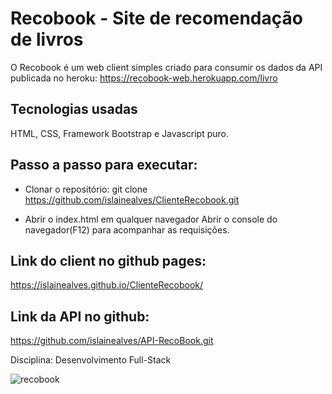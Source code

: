 # Recobook - Site de recomendação de livros

O Recobook é um web client simples criado para consumir os dados da API publicada no heroku:
https://recobook-web.herokuapp.com/livro

## Tecnologias usadas
HTML, CSS, Framework Bootstrap e Javascript puro.

## Passo a passo para executar:
- Clonar o repositório:
git clone https://github.com/islainealves/ClienteRecobook.git

- Abrir o index.html em qualquer navegador
Abrir o console do navegador(F12) para acompanhar as requisições.

## Link do client no github pages:
https://islainealves.github.io/ClienteRecobook/

## Link da API no github:
https://github.com/islainealves/API-RecoBook.git

Disciplina: Desenvolvimento Full-Stack

![recobook](https://user-images.githubusercontent.com/45128957/163187618-e553828f-2803-414c-ba1d-4a4bb9487ea8.png)
